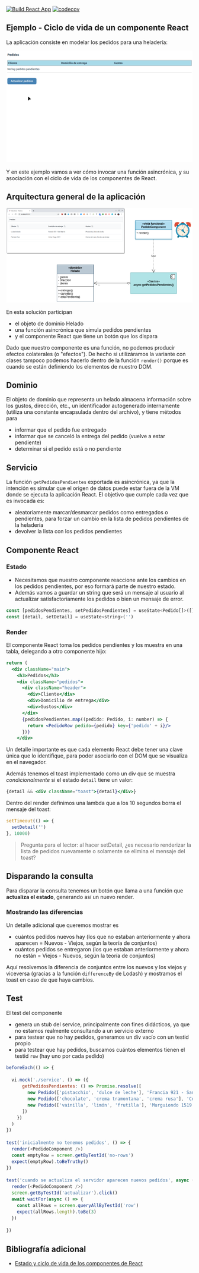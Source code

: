 
[![Build React App](https://github.com/uqbar-project/eg-heladeria-react/actions/workflows/build.yml/badge.svg?branch=master)](https://github.com/uqbar-project/eg-heladeria-react/actions/workflows/build.yml) [![codecov](https://codecov.io/gh/uqbar-project/eg-heladeria-react/graph/badge.svg?token=WMJW26VV8C)](https://codecov.io/gh/uqbar-project/eg-heladeria-react)

## Ejemplo - Ciclo de vida de un componente React

La aplicación consiste en modelar los pedidos para una heladería:

![demo](./images/demo2024.gif)

Y en este ejemplo vamos a ver cómo invocar una función asincrónica, y su asociación con el ciclo de vida de los componentes de React.

## Arquitectura general de la aplicación

![Arquitectura - Diagrama](./images/HeladeriaCicloVidaReact.png)

En esta solución participan

- el objeto de dominio Helado
- una función asincrónica que simula pedidos pendientes
- y el componente React que tiene un botón que los dispara

Dado que nuestro componente es una función, no podemos producir efectos colaterales (o "efectos"). De hecho si utilizáramos la variante con clases tampoco podemos hacerlo dentro de la función `render()` porque es cuando se están definiendo los elementos de nuestro DOM. 

## Dominio

El objeto de dominio que representa un helado almacena información sobre los gustos, dirección, etc., un identificador autogenerado internamente (utiliza una constante encapsulada dentro del archivo), y tiene métodos para

- informar que el pedido fue entregado
- informar que se canceló la entrega del pedido (vuelve a estar pendiente)
- determinar si el pedido está o no pendiente

## Servicio

La función `getPedidosPendientes` exportada es asincrónica, ya que la intención es simular que el origen de datos puede estar fuera de la VM donde se ejecuta la aplicación React. El objetivo que cumple cada vez que es invocada es:

- aleatoriamente marcar/desmarcar pedidos como entregados o pendientes, para forzar un cambio en la lista de pedidos pendientes de la heladería
- devolver la lista con los pedidos pendientes

## Componente React

### Estado

- Necesitamos que nuestro componente reaccione ante los cambios en los pedidos pendientes, por eso formará parte de nuestro estado.
- Además vamos a guardar un string que será un mensaje al usuario al actualizar satisfactoriamente los pedidos o bien un mensaje de error.

```jsx
const [pedidosPendientes, setPedidosPendientes] = useState<Pedido[]>([])
const [detail, setDetail] = useState<string>('')
```

### Render

El componente React toma los pedidos pendientes y los muestra en una tabla, delegando a otro componente hijo:

```jsx
return (
  <div className="main">
    <h3>Pedidos</h3>
    <div className="pedidos">
      <div className="header">
        <div>Cliente</div>
        <div>Domicilio de entrega</div>
        <div>Gustos</div>
      </div>
      {pedidosPendientes.map((pedido: Pedido, i: number) => {
        return <PedidoRow pedido={pedido} key={'pedido' + i}/>
      })}
    </div>
```

Un detalle importante es que cada elemento React debe tener una clave única que lo identifique, para poder asociarlo con el DOM que se visualiza en el navegador.

Además tenemos el toast implementado como un div que se muestra _condicionalmente_ si el estado `detail` tiene un valor:

```jsx
{detail && <div className="toast">{detail}</div>}
```

Dentro del render definimos una lambda que a los 10 segundos borra el mensaje del toast:

```ts
setTimeout(() => {
  setDetail('')
}, 10000)
```

> Pregunta para el lector: al hacer setDetail, ¿es necesario renderizar la lista de pedidos nuevamente o solamente se elimina el mensaje del toast?

## Disparando la consulta

Para disparar la consulta tenemos un botón que llama a una función que **actualiza el estado**, generando así un nuevo render.

### Mostrando las diferencias

Un detalle adicional que queremos mostrar es

- cuántos pedidos nuevos hay (los que no estaban anteriormente y ahora aparecen = Nuevos - Viejos, según la teoría de conjuntos)
- cuántos pedidos se entregaron (los que estaban anteriormente y ahora no están = Viejos - Nuevos, según la teoría de conjuntos)

Aquí resolvemos la diferencia de conjuntos entre los nuevos y los viejos y viceversa (gracias a la función `differenceBy` de Lodash) y mostramos el toast en caso de que haya cambios.

## Test

El test del componente

- genera un stub del service, principalmente con fines didácticos, ya que no estamos realmente consultando a un servicio externo
- para testear que no hay pedidos, generamos un div vacío con un testid propio
- para testear que hay pedidos, buscamos cuántos elementos tienen el testid `row` (hay uno por cada pedido)

```js
beforeEach(() => {
  
  vi.mock('./service', () => ({ 
      getPedidosPendientes: () => Promise.resolve([
        new Pedido(['pistacchio', 'dulce de leche'], 'Francia 921 - San Martín', 'Luisa Arévalo'),
        new Pedido(['chocolate', 'crema tramontana', 'crema rusa'], 'Córdoba esq. Crámer', 'El Cholo'),
        new Pedido(['vainilla', 'limón', 'frutilla'], 'Murguiondo 1519', 'Camila Fusani'),
      ])
    })
  )
})

test('inicialmente no tenemos pedidos', () => {
  render(<PedidoComponent />)
  const emptyRow = screen.getByTestId('no-rows')
  expect(emptyRow).toBeTruthy()
})

test('cuando se actualiza el servidor aparecen nuevos pedidos', async () => {
  render(<PedidoComponent />)
  screen.getByTestId('actualizar').click()
  await waitFor(async () => {
    const allRows = screen.queryAllByTestId('row')
    expect(allRows.length).toBe(3)
  })
  
})
```

## Bibliografía adicional

- [Estado y ciclo de vida de los componentes de React](https://es.reactjs.org/docs/state-and-lifecycle.html)

